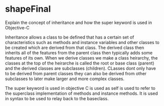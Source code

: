 # shapeFinal
Explain the concept of inheritance and how the super keyword is used in Objective-C

Inheritance allows a class to be defined that has a certain set of characteristics such as methods and instance 
variables and other classes to be created which are derived from that class.  The derived class then inherits 
all of the features from the parent class then typically adds some features of its own.  When we derive classes 
we make a class heirarchy, the classes at the top of the heirarche is called the root or base class (parent) and 
the derived classes are subclasses (children).  CLasses dont only have to be derived from parent classes they can 
also be derived from other subclasses to later make larger and more complex classes.   

The super keyword is used in objective C is used as self is used to refer to the superclass implementation of methods 
and instance methods.  It is used in syntax to be used to relay back to the baseclass.  
